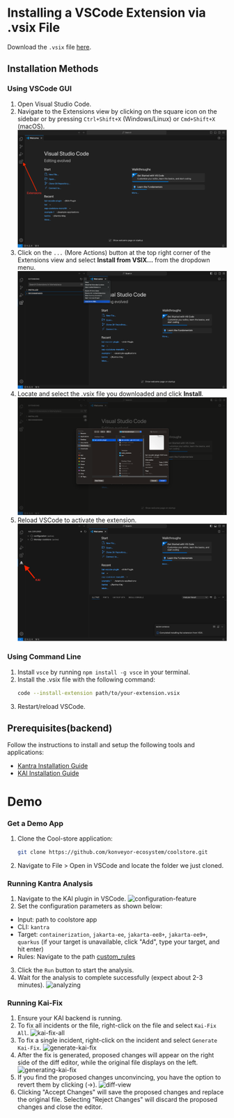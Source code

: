 # Installing a VSCode Extension via .vsix File

Download the `.vsix` file [here](https://github.com/konveyor-ecosystem/kai-vscode-plugin/blob/main/kai-vscode-plugin-0.0.1.vsix).

## Installation Methods

### Using VSCode GUI

1. Open Visual Studio Code.
2. Navigate to the Extensions view by clicking on the square icon on the sidebar or by pressing `Ctrl+Shift+X` (Windows/Linux) or `Cmd+Shift+X` (macOS).
![extension](images/extension.png)
3. Click on the `...` (More Actions) button at the top right corner of the Extensions view and select **Install from VSIX...** from the dropdown menu.
![install-from](images/install-from.png)
4. Locate and select the .vsix file you downloaded and click **Install**.
![install-kai-vscode](images/install-kai-vscode.png)
5. Reload VSCode to activate the extension.
![KAI-installed](images/KAI-installed.png)

### Using Command Line

1. Install `vsce` by running `npm install -g vsce` in your terminal.
2. Install the .vsix file with the following command:
   ```bash
   code --install-extension path/to/your-extension.vsix 
    ```
3. Restart/reload VSCode.

## Prerequisites(backend)

Follow the instructions to install and setup the following tools and applications:

- [Kantra Installation Guide](https://github.com/konveyor/kantra?tab=readme-ov-file#installation)
- [KAI Installation Guide](https://github.com/konveyor-ecosystem/kai?tab=readme-ov-file#demo-pre-requisites)

# Demo

### Get a Demo App

1. Clone the Cool-store application:
   ```bash
   git clone https://github.com/konveyor-ecosystem/coolstore.git
    ```
2. Navigate to File > Open in VSCode and locate the folder we just cloned.

### Running Kantra Analysis

1. Navigate to the KAI plugin in VSCode.
![configuration-feature](images/configuration-feature.png)
2. Set the configuration parameters as shown below:
- Input: path to coolstore app
- CLI: `kantra`
- Target: `containerization`, `jakarta-ee`, `jakarta-ee8+`, `jakarta-ee9+`, `quarkus` (if your target is unavailable, click "Add", type your target, and hit enter)
- Rules: Navigate to the path [custom_rules](https://github.com/konveyor-ecosystem/kai/tree/main/samples/custom_rules)
3. Click the `Run` button to start the analysis.
4. Wait for the analysis to complete successfully (expect about 2-3 minutes).
![analyzing](images/analyzing.png)


### Running Kai-Fix

1. Ensure your KAI backend is running.
2. To fix all incidents or the file, right-click on the file and select `Kai-Fix All`.
![kai-fix-all](images/kai-fix-all.png)
3. To fix a single incident, right-click on the incident and select `Generate Kai-Fix`.
![generate-kai-fix](images/generate-kai-fix.png)
4. After the fix is generated, proposed changes will appear on the right side of the diff editor, while the original file displays on the left.
![generating-kai-fix](images/generating-kai-fix.png)
5. If you find the proposed changes unconvincing, you have the option to revert them by clicking (→).
![diff-view](images/diff-view.png)
6. Clicking "Accept Changes" will save the proposed changes and replace the original file. Selecting "Reject Changes" will discard the proposed changes and close the editor.
